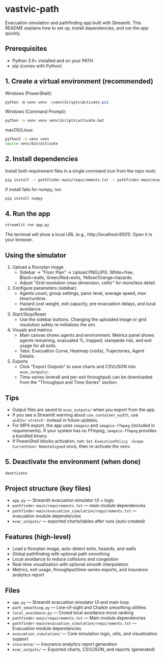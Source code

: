 # vastvic-path

Evacuation simulation and pathfinding app built with Streamlit. This README explains how to set up, install dependencies, and run the app quickly.

## Prerequisites
- Python 3.9+ installed and on your PATH
- pip (comes with Python)

## 1. Create a virtual environment (recommended)

Windows (PowerShell):
```powershell
python -m venv venv .\venv\Scripts\Activate.ps1
```

Windows (Command Prompt):
```bat
python -m venv venv venv\Scripts\activate.bat
```

macOS/Linux:
```bash
python3 -m venv venv
source venv/bin/activate
```

## 2. Install dependencies
Install both requirement files in a single command (run from the repo root):
```bash
pip install -r pathfinder-main/requirements.txt -r pathfinder-main/evacuation_simulation/requirements.txt
```
If install fails for numpy, run
```bash
pip install numpy
```

## 4. Run the app
```bash
streamlit run app.py
```

The terminal will show a local URL (e.g., http://localhost:8501). Open it in your browser.

## Using the simulator
1. Upload a floorplan image
   - Sidebar → "Floor Plan" → Upload PNG/JPG. White=free, Black=walls, Green/Red=exits, Yellow/Orange=hazards.
   - Adjust "Grid resolution (max dimension, cells)" for more/less detail.
2. Configure parameters (sidebar)
   - Agents count, group settings, panic level, average speed, max time/runtime.
   - Hazard cost weight, exit capacity, pre-evacuation delays, and local avoidance.
3. Start/Stop/Reset
   - Use the sidebar buttons. Changing the uploaded image or grid resolution safely re-initializes the sim.
4. Visuals and metrics
   - Main canvas shows agents and environment. Metrics panel shows agents remaining, evacuated %, trapped, stampede risk, and exit usage for all exits.
   - Tabs: Evacuation Curve, Heatmap (visits), Trajectories, Agent Details.
5. Exports
   - Click "Export Outputs" to save charts and CSV/JSON into `evac_outputs/`.
   - Time-series (overall and per-exit throughput) can be downloaded from the "Throughput and Time-Series" section.

## Tips
- Output files are saved to `evac_outputs/` when you export from the app.
- If you see a Streamlit warning about `use_container_width`, use `width='stretch'` instead in future updates.
- For MP4 export, the app uses `imageio` and `imageio-ffmpeg` (included in requirements). If your system has no FFmpeg, `imageio-ffmpeg` provides a bundled binary.
- If PowerShell blocks activation, run: `Set-ExecutionPolicy -Scope CurrentUser RemoteSigned` once, then re-activate the venv.

## 5. Deactivate the environment (when done)
```bash
deactivate
```

## Project structure (key files)
- `app.py` — Streamlit evacuation simulator UI + logic
- `pathfinder-main/requirements.txt` — main module dependencies
- `pathfinder-main/evacuation_simulation/requirements.txt` — evacuation module dependencies
- `evac_outputs/` — exported charts/tables after runs (auto-created)

## Features (high-level)
- Load a floorplan image, auto-detect exits, hazards, and walls
- Global pathfinding with optional path smoothing
- Local avoidance to reduce collisions and congestion
- Real-time visualization with optional smooth interpolation
- Metrics, exit usage, throughput/time-series exports, and insurance analytics report

## Files
- `app.py` — Streamlit evacuation simulator UI and main loop
- `path_smoothing.py` — Line-of-sight and Chaikin smoothing utilities
- `local_avoidance.py` — Crowd local avoidance move ranking
- `pathfinder-main/requirements.txt` — Main module dependencies
- `pathfinder-main/evacuation_simulation/requirements.txt` — Evacuation module dependencies
- `evacuation_simulation/` — Core simulation logic, utils, and visualization support
- `insurance/` — Insurance analytics report generation
- `evac_outputs/` — Exported charts, CSV/JSON, and reports (generated)

